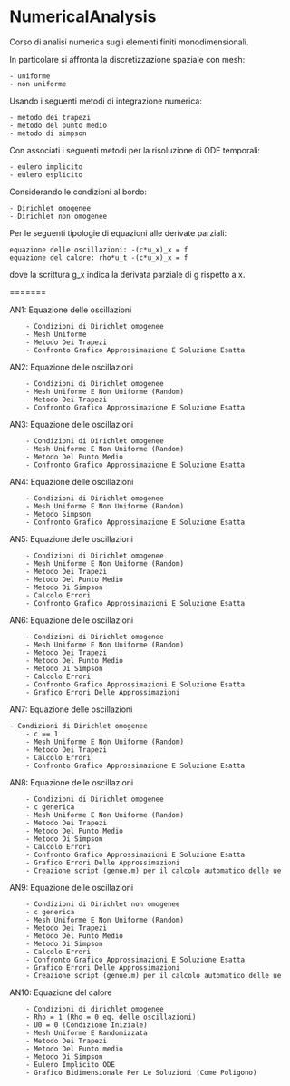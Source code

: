 # NumericalAnalysis

Corso di analisi numerica sugli elementi finiti monodimensionali.


In particolare si affronta la discretizzazione spaziale con mesh:

	- uniforme
	- non uniforme
	
Usando i seguenti metodi di integrazione numerica:

	- metodo dei trapezi
	- metodo del punto medio
	- metodo di simpson
	
	
Con associati i seguenti metodi per la risoluzione di ODE temporali:

	- eulero implicito
	- eulero esplicito

	
Considerando le condizioni al bordo:

	- Dirichlet omogenee
	- Dirichlet non omogenee
	
	
Per le seguenti tipologie di equazioni alle derivate parziali:

	equazione delle oscillazioni: -(c*u_x)_x = f
	equazione del calore: rho*u_t -(c*u_x)_x = f
	
dove la scrittura g_x indica la derivata parziale di g rispetto a x.


=======

AN1: Equazione delle oscillazioni

        - Condizioni di Dirichlet omogenee
        - Mesh Uniforme
        - Metodo Dei Trapezi
        - Confronto Grafico Approssimazione E Soluzione Esatta
        
        
AN2: Equazione delle oscillazioni

        - Condizioni di Dirichlet omogenee
        - Mesh Uniforme E Non Uniforme (Random)
        - Metodo Dei Trapezi
        - Confronto Grafico Approssimazione E Soluzione Esatta


AN3: Equazione delle oscillazioni

        - Condizioni di Dirichlet omogenee
        - Mesh Uniforme E Non Uniforme (Random)
        - Metodo Del Punto Medio
        - Confronto Grafico Approssimazione E Soluzione Esatta
        
        
AN4: Equazione delle oscillazioni

        - Condizioni di Dirichlet omogenee
        - Mesh Uniforme E Non Uniforme (Random)
        - Metodo Simpson
        - Confronto Grafico Approssimazione E Soluzione Esatta


AN5: Equazione delle oscillazioni

        - Condizioni di Dirichlet omogenee
        - Mesh Uniforme E Non Uniforme (Random)
        - Metodo Dei Trapezi
        - Metodo Del Punto Medio
        - Metodo Di Simpson
        - Calcolo Errori
        - Confronto Grafico Approssimazioni E Soluzione Esatta
        
        
AN6: Equazione delle oscillazioni

        - Condizioni di Dirichlet omogenee
        - Mesh Uniforme E Non Uniforme (Random)
        - Metodo Dei Trapezi
        - Metodo Del Punto Medio
        - Metodo Di Simpson
        - Calcolo Errori
        - Confronto Grafico Approssimazioni E Soluzione Esatta
        - Grafico Errori Delle Approssimazioni
        

AN7: Equazione delle oscillazioni

	- Condizioni di Dirichlet omogenee
        - c == 1
        - Mesh Uniforme E Non Uniforme (Random)
        - Metodo Dei Trapezi
        - Calcolo Errori
        - Confronto Grafico Approssimazione E Soluzione Esatta
        

AN8: Equazione delle oscillazioni

        - Condizioni di Dirichlet omogenee
        - c generica
        - Mesh Uniforme E Non Uniforme (Random)
        - Metodo Dei Trapezi
        - Metodo Del Punto Medio
        - Metodo Di Simpson
        - Calcolo Errori
        - Confronto Grafico Approssimazioni E Soluzione Esatta
        - Grafico Errori Delle Approssimazioni
        - Creazione script (genue.m) per il calcolo automatico delle ue
        
        
AN9: Equazione delle oscillazioni
        
        - Condizioni di Dirichlet non omogenee
        - c generica
        - Mesh Uniforme E Non Uniforme (Random)
        - Metodo Dei Trapezi
        - Metodo Del Punto Medio
        - Metodo Di Simpson
        - Calcolo Errori
        - Confronto Grafico Approssimazioni E Soluzione Esatta
        - Grafico Errori Delle Approssimazioni
        - Creazione script (genue.m) per il calcolo automatico delle ue
        
        
AN10: Equazione del calore
       
        - Condizioni di dirichlet omogenee
        - Rho = 1 (Rho = 0 eq. delle oscillazioni)
        - U0 = 0 (Condizione Iniziale)
        - Mesh Uniforme E Randomizzata
        - Metodo Dei Trapezi
        - Metodo Del Punto medio
        - Metodo Di Simpson
        - Eulero Implicito ODE
        - Grafico Bidimensionale Per Le Soluzioni (Come Poligono)

